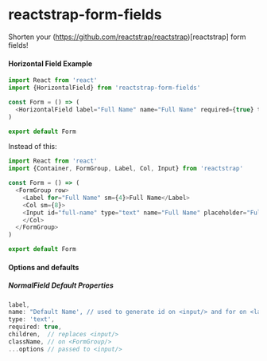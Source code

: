 # reactstrap-form-fields
Shorten your (https://github.com/reactstrap/reactstrap)[reactstrap] form fields! 

#### Horizontal Field Example
```js
import React from 'react'
import {HorizontalField} from 'reactstrap-form-fields'

const Form = () => (
  <HorizontalField label="Full Name" name="Full Name" required={true} type="text"/>
)

export default Form
```

Instead of this: 

```js
import React from 'react'
import {Container, FormGroup, Label, Col, Input} from 'reactstrap'

const Form = () => (
  <FormGroup row>
    <Label for="Full Name" sm={4}>Full Name</Label>
    <Col sm={8}>
    <Input id="full-name" type="text" name="Full Name" placeholder="Full Name" required={true}/>
    </Col>
  </FormGroup>
)

export default Form
```

#### Options and defaults

##### NormalField Default Properties
```js
label,
name: "Default Name', // used to generate id on <input/> and for on <label/>
type: 'text',
required: true, 
children,  // replaces <input/>
className, // on <FormGroup/>
...options // passed to <input/>
```
